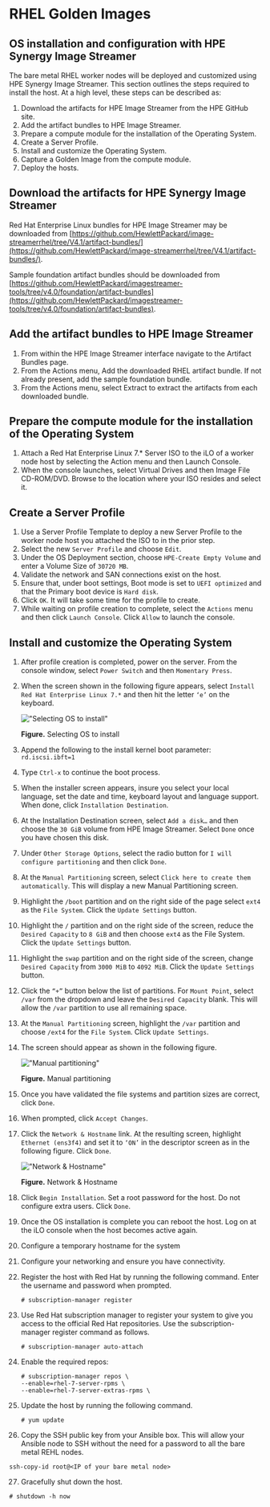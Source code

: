 # RHEL Golden Images



## OS installation and configuration with HPE Synergy Image Streamer

The bare metal RHEL worker nodes will be deployed and customized using HPE Synergy Image Streamer. This section outlines the steps required to install the
host. At a high level, these steps can be described as:

1. Download the artifacts for HPE Image Streamer from the HPE GitHub site.
2. Add the artifact bundles to HPE Image Streamer.
3. Prepare a compute module for the installation of the Operating System.
4. Create a Server Profile.
5. Install and customize the Operating System.
6. Capture a Golden Image from the compute module.
7. Deploy the hosts.


## Download the artifacts for HPE Synergy Image Streamer

Red Hat Enterprise Linux bundles for HPE Image Streamer may be downloaded from 
[https://github.com/HewlettPackard/image-streamerrhel/tree/V4.1/artifact-bundles/](https://github.com/HewlettPackard/image-streamerrhel/tree/V4.1/artifact-bundles/).

Sample foundation artifact bundles should be downloaded from
[https://github.com/HewlettPackard/imagestreamer-tools/tree/v4.0/foundation/artifact-bundles](https://github.com/HewlettPackard/imagestreamer-tools/tree/v4.0/foundation/artifact-bundles). 



## Add the artifact bundles to HPE Image Streamer

1. From within the HPE Image Streamer interface navigate to the Artifact Bundles page.
2. From the Actions menu, Add the downloaded RHEL artifact bundle. If not already present, add the sample foundation bundle.
3. From the Actions menu, select Extract to extract the artifacts from each downloaded bundle.

## Prepare the compute module for the installation of the Operating System

1. Attach a Red Hat Enterprise Linux 7.* Server ISO to the iLO of a worker node host by selecting the Action menu and then Launch Console.
2. When the console launches, select Virtual Drives and then Image File CD-ROM/DVD. Browse to the location where your ISO resides and select
it.

## Create a Server Profile
1. Use a Server Profile Template  to deploy a new Server Profile to the worker node host you attached the ISO to in the
prior step.
2. Select the new `Server Profile` and choose `Edit`.
3. Under the OS Deployment section, choose `HPE-Create Empty Volume` and enter a Volume Size of `30720 MB`.
4. Validate the network and SAN connections exist on the host.
5. Ensure that, under boot settings,  Boot mode is set to `UEFI optimized` and that the Primary boot device is `Hard disk`.
6. Click `OK`. It will take some time for the profile to create.
7. While waiting on profile creation to complete, select the `Actions` menu and then click `Launch Console`. Click `Allow` to launch the console.

## Install and customize the Operating System
1. After profile creation is completed, power on the server. From the console window, select `Power Switch` and then `Momentary Press`.
2. When the screen shown in the following figure appears, select `Install Red Hat Enterprise Linux 7.*` and then hit the letter `‘e’` on the keyboard.

    ![ "Selecting OS to install"][media-bm-rhel-boot-params]

    **Figure.** Selecting OS to install

3. Append the following to the install kernel boot parameter: `rd.iscsi.ibft=1`
4. Type `Ctrl-x` to continue the boot process.
5. When the installer screen appears, insure you select your local language, set the date and time, 
keyboard layout and language support. When done, click `Installation Destination`.
6. At the Installation Destination screen, select `Add a disk…` and then choose the `30 GiB` volume from HPE Image Streamer. Select 
`Done` once you have chosen this disk.
7. Under `Other Storage Options`, select the radio button for `I will configure partitioning` and then click `Done`.
8. At the `Manual Partitioning` screen, select `Click here to create them automatically`. This will display a new Manual Partitioning screen.
9. Highlight the `/boot` partition and on the right side of the page select `ext4` as the `File System`. Click the `Update Settings` button.
10. Highlight the `/` partition and on the right side of the screen, reduce the `Desired Capacity` to `8 GiB` and then choose `ext4` as the File System. Click the `Update Settings` button.
11. Highlight the `swap` partition and on the right side of the screen, change `Desired Capacity` from `3000 MiB` to `4092 MiB`. 
Click the `Update Settings` button.
12. Click the `“+”` button below the list of partitions. For `Mount Point`, select `/var` from the dropdown and 
leave the `Desired Capacity` blank. This will allow the `/var` partition to use all remaining space.
13. At the `Manual Partitioning` screen, highlight the `/var` partition and choose `/ext4` for the `File System`. Click `Update Settings`.
14. The screen should appear as shown in the following figure.

    ![ "Manual partitioning"][media-bm-rhel-customizing-disk-partitions]

    **Figure.** Manual partitioning

15. Once you have validated the file systems and partition sizes are correct, click `Done`.
16. When prompted, click `Accept Changes`.
17. Click the `Network & Hostname` link. At the resulting screen, highlight `Ethernet (ens3f4)` and set it to `‘ON’` in the descriptor screen as in the following figure. Click `Done`.

    ![ "Network & Hostname"][media-bm-rhel-network-hostname]

    **Figure.** Network & Hostname

18. Click `Begin Installation`. Set a root password for the host. Do not configure extra users. Click `Done`.
19. Once the OS installation is complete you can reboot the host. Log on at the iLO console when the host becomes active again.
20. Configure a temporary hostname for the system
21. Configure your networking and ensure you have connectivity.
22. Register the host with Red Hat by running the following command. Enter the username and password when prompted.
    ```
    # subscription-manager register
    ```
23. Use Red Hat subscription manager to register your system to give you access to the official Red Hat repositories. Use the subscription-manager register command as follows.
    ``` 
    # subscription-manager auto-attach 
    ```
24. Enable the required repos:
    ```
    # subscription-manager repos \
    --enable=rhel-7-server-rpms \
    --enable=rhel-7-server-extras-rpms \
    ```
25. Update the host by running the following command.
    ```
    # yum update
    ```


26. Copy the SSH public key from your Ansible box. This will allow your Ansible node to SSH without the need for a password to all the bare metal REHL nodes.

```
ssh-copy-id root@<IP of your bare metal node>
```

27. Gracefully shut down the host.
```
# shutdown -h now
```

[media-bm-rhel-boot-params]:<../media/bm-rhel-boot-params.png>     
[media-bm-rhel-customizing-disk-partitions]:<../media/bm-rhel-customizing-disk-partitions.png>   
[media-bm-rhel-network-hostname]:<../media/bm-rhel-network-hostname.png>  


